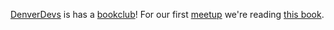 [DenverDevs] is has a [bookclub]! For our first [meetup] we're reading [this book].

[DenverDevs]: https://denverdevs.org/
[bookclub]: https://discourse.denverdevs.org/c/community/bookclub
[meetup]: https://www.meetup.com/Denver-Devs-Book-Club/events/238418753/
[this book]: https://pragprog.com/book/btlang/seven-languages-in-seven-weeks
